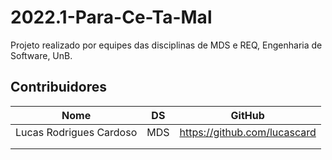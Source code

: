 # 2022.1-Para-Ce-Ta-Mal
Projeto realizado por equipes das disciplinas de MDS e REQ, Engenharia de Software, UnB.

## Contribuidores


|Nome                             | DS        |GitHub                             | 
| --------                        | --------  |--------                           | 
|Lucas Rodrigues Cardoso          | MDS       |https://github.com/lucascard       |                                   
|                                 |           |                                   |
|                                 |           |                                   |

